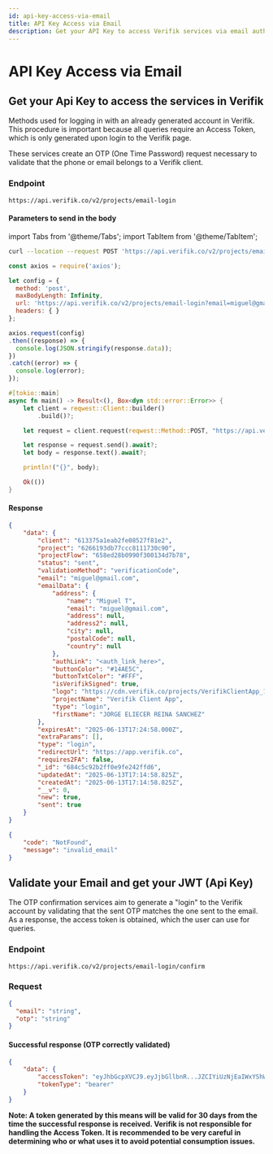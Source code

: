 ```yaml
---
id: api-key-access-via-email
title: API Key Access via Email
description: Get your API Key to access Verifik services via email authentication
---
```


# API Key Access via Email

## **Get your Api Key to access the services in Verifik**

Methods used for logging in with an already generated account in Verifik. This procedure is important because all queries require an Access Token, which is only generated upon login to the Verifik page.

These services create an OTP (One Time Password) request necessary to validate that the phone or email belongs to a Verifik client.

### Endpoint

```
https://api.verifik.co/v2/projects/email-login 
```

#### Parameters to send in the body

import Tabs from '@theme/Tabs';
import TabItem from '@theme/TabItem';

<Tabs>
<TabItem value="curl" label="cURL">

```bash
curl --location --request POST 'https://api.verifik.co/v2/projects/email-login?email=miguel%40gmail.com'
```

</TabItem>
<TabItem value="nodejs" label="Node.js">

```javascript
const axios = require('axios');

let config = {
  method: 'post',
  maxBodyLength: Infinity,
  url: 'https://api.verifik.co/v2/projects/email-login?email=miguel@gmail.com',
  headers: { }
};

axios.request(config)
.then((response) => {
  console.log(JSON.stringify(response.data));
})
.catch((error) => {
  console.log(error);
});

```

</TabItem>
<TabItem value="rust" label="Rust">

```rust
#[tokio::main]
async fn main() -> Result<(), Box<dyn std::error::Error>> {
    let client = reqwest::Client::builder()
        .build()?;

    let request = client.request(reqwest::Method::POST, "https://api.verifik.co/v2/projects/email-login?email=miguel@verifik.co");

    let response = request.send().await?;
    let body = response.text().await?;

    println!("{}", body);

    Ok(())
}
```

</TabItem>
</Tabs>

#### Response

<Tabs>
<TabItem value="200" label="200">

```json
{
    "data": {
        "client": "613375a1eab2fe08527f81e2",
        "project": "6266193db77ccc8111730c90",
        "projectFlow": "658ed28b0990f300134d7b78",
        "status": "sent",
        "validationMethod": "verificationCode",
        "email": "miguel@gmail.com",
        "emailData": {
            "address": {
                "name": "Miguel T",
                "email": "miguel@gmail.com",
                "address": null,
                "address2": null,
                "city": null,
                "postalCode": null,
                "country": null
            },
            "authLink": "<auth_link_here>",
            "buttonColor": "#14AE5C",
            "buttonTxtColor": "#FFF",
            "isVerifikSigned": true,
            "logo": "https://cdn.verifik.co/projects/VerifikClientApp_1726146056389-image.png",
            "projectName": "Verifik Client App",
            "type": "login",
            "firstName": "JORGE ELIECER REINA SANCHEZ"
        },
        "expiresAt": "2025-06-13T17:24:58.000Z",
        "extraParams": [],
        "type": "login",
        "redirectUrl": "https://app.verifik.co",
        "requires2FA": false,
        "_id": "684c5c92b2ff0e9fe242ffd6",
        "updatedAt": "2025-06-13T17:14:58.825Z",
        "createdAt": "2025-06-13T17:14:58.825Z",
        "__v": 0,
        "new": true,
        "sent": true
    }
}
```

</TabItem>
<TabItem value="404" label="404">

```json
{
    "code": "NotFound",
    "message": "invalid_email"
}
```

</TabItem>
</Tabs>

## **Validate your Email and get your JWT (Api Key)**

The OTP confirmation services aim to generate a "login" to the Verifik account by validating that the sent OTP matches the one sent to the email. As a response, the access token is obtained, which the user can use for queries.

### Endpoint

```
https://api.verifik.co/v2/projects/email-login/confirm
```

### Request

```json
{
  "email": "string",
  "otp": "string"
}
```

#### Successful response (OTP correctly validated)

```json
{
    "data": {
        "accessToken": "eyJhbGcpXVCJ9.eyJjbGllbnR...JZCIYiUzNjEaIWxYShWeBaRs",
        "tokenType": "bearer"
    }
}
```

**Note: A token generated by this means will be valid for 30 days from the time the successful response is received. Verifik is not responsible for handling the Access Token. It is recommended to be very careful in determining who or what uses it to avoid potential consumption issues.**

